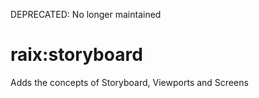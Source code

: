 DEPRECATED: No longer maintained

raix:storyboard
===============

Adds the concepts of Storyboard, Viewports and Screens
